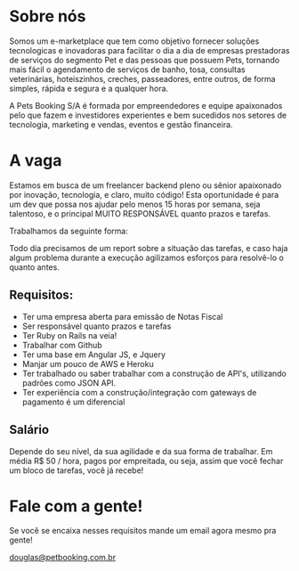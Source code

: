 # Sobre nós

Somos um e-marketplace que tem como objetivo fornecer soluções tecnologicas e inovadoras para facilitar o dia a dia de empresas prestadoras de serviços do segmento Pet e das pessoas que possuem Pets, tornando mais fácil o agendamento de serviços de banho, tosa, consultas veterinárias, hoteiszinhos, creches, passeadores, entre outros, de forma simples, rápida e segura e a qualquer hora. 

A Pets Booking S/A é formada por empreendedores e equipe apaixonados pelo que fazem e investidores experientes e bem sucedidos nos setores de tecnologia, marketing e vendas, eventos e gestão financeira.


# A vaga

Estamos em busca de um freelancer backend pleno ou sênior apaixonado por inovação, tecnologia, e claro, muito código!
Esta oportunidade é para um dev que possa nos ajudar pelo menos 15 horas por semana, seja talentoso, e o principal MUITO RESPONSÁVEL quanto prazos e tarefas.

Trabalhamos da seguinte forma:

Todo dia precisamos de um report sobre a situação das tarefas, e caso haja algum problema durante a execução agilizamos esforços para resolvê-lo o quanto antes.

## Requisitos:

* Ter uma empresa aberta para emissão de Notas Fiscal
* Ser responsável quanto prazos e tarefas
* Ter Ruby on Rails na veia!
* Trabalhar com Github
* Ter uma base em Angular JS, e Jquery
* Manjar um pouco de AWS e Heroku 
* Ter trabalhado ou saber trabalhar com a construção de API's, utilizando padrões como JSON API.
* Ter experiência com a construção/integração com gateways de pagamento é um diferencial

## Salário

Depende do seu nível, da sua agilidade e da sua forma de trabalhar. Em média R$ 50 / hora, pagos por empreitada, ou seja, assim que você fechar um bloco de tarefas, você já recebe!


# Fale com a gente!

Se você se encaixa nesses requisitos mande um email agora mesmo pra gente!

douglas@petbooking.com.br
